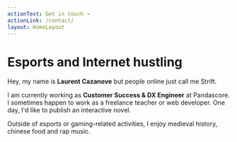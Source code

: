 ```yaml
---
actionText: Get in touch →
actionLink: /contact/
layout: HomeLayout
---
```


# Esports and Internet hustling

Hey, my name is **Laurent Cazanove** but people online just call me Strift.

I am currently working as **Customer Success & DX Engineer** at Pandascore.  I sometimes happen to work as a freelance teacher or web developer. One day, I'd like to publish an interactive novel.

Outside of esports or gaming-related activities, I enjoy medieval history, chinese food and rap music.
